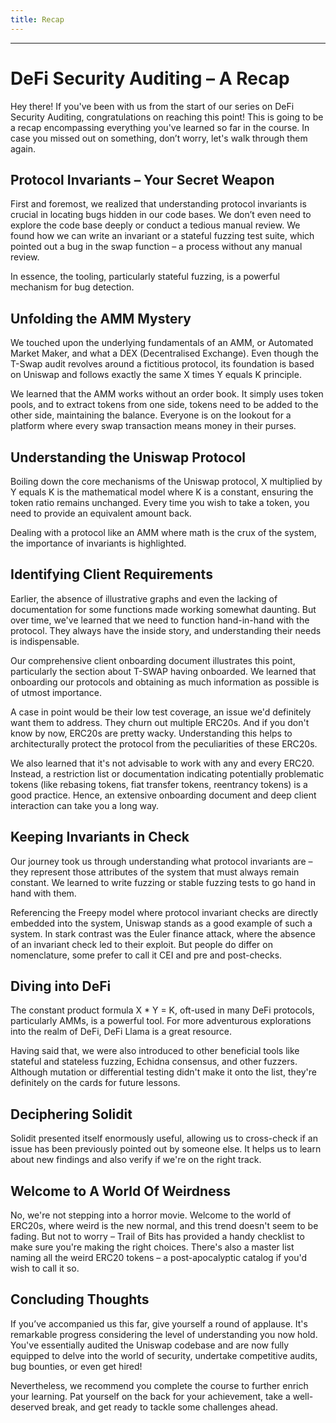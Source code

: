 ```yaml
---
title: Recap
---
```




---

# DeFi Security Auditing – A Recap

Hey there! If you've been with us from the start of our series on DeFi Security Auditing, congratulations on reaching this point! This is going to be a recap encompassing everything you've learned so far in the course. In case you missed out on something, don’t worry, let's walk through them again.

## Protocol Invariants – Your Secret Weapon

First and foremost, we realized that understanding protocol invariants is crucial in locating bugs hidden in our code bases. We don’t even need to explore the code base deeply or conduct a tedious manual review. We found how we can write an invariant or a stateful fuzzing test suite, which pointed out a bug in the swap function – a process without any manual review.

In essence, the tooling, particularly stateful fuzzing, is a powerful mechanism for bug detection.

## Unfolding the AMM Mystery

We touched upon the underlying fundamentals of an AMM, or Automated Market Maker, and what a DEX (Decentralised Exchange). Even though the T-Swap audit revolves around a fictitious protocol, its foundation is based on Uniswap and follows exactly the same X times Y equals K principle.

We learned that the AMM works without an order book. It simply uses token pools, and to extract tokens from one side, tokens need to be added to the other side, maintaining the balance. Everyone is on the lookout for a platform where every swap transaction means money in their purses.

## Understanding the Uniswap Protocol

Boiling down the core mechanisms of the Uniswap protocol, X multiplied by Y equals K is the mathematical model where K is a constant, ensuring the token ratio remains unchanged. Every time you wish to take a token, you need to provide an equivalent amount back.

Dealing with a protocol like an AMM where math is the crux of the system, the importance of invariants is highlighted.

## Identifying Client Requirements

Earlier, the absence of illustrative graphs and even the lacking of documentation for some functions made working somewhat daunting. But over time, we've learned that we need to function hand-in-hand with the protocol. They always have the inside story, and understanding their needs is indispensable.

Our comprehensive client onboarding document illustrates this point, particularly the section about T-SWAP having onboarded. We learned that onboarding our protocols and obtaining as much information as possible is of utmost importance.

A case in point would be their low test coverage, an issue we'd definitely want them to address. They churn out multiple ERC20s. And if you don't know by now, ERC20s are pretty wacky. Understanding this helps to architecturally protect the protocol from the peculiarities of these ERC20s.

We also learned that it's not advisable to work with any and every ERC20. Instead, a restriction list or documentation indicating potentially problematic tokens (like rebasing tokens, fiat transfer tokens, reentrancy tokens) is a good practice. Hence, an extensive onboarding document and deep client interaction can take you a long way.

## Keeping Invariants in Check

Our journey took us through understanding what protocol invariants are – they represent those attributes of the system that must always remain constant. We learned to write fuzzing or stable fuzzing tests to go hand in hand with them.

Referencing the Freepy model where protocol invariant checks are directly embedded into the system, Uniswap stands as a good example of such a system. In stark contrast was the Euler finance attack, where the absence of an invariant check led to their exploit. But people do differ on nomenclature, some prefer to call it CEI and pre and post-checks.

## Diving into DeFi

The constant product formula X \* Y = K, oft-used in many DeFi protocols, particularly AMMs, is a powerful tool. For more adventurous explorations into the realm of DeFi, DeFi Llama is a great resource.

Having said that, we were also introduced to other beneficial tools like stateful and stateless fuzzing, Echidna consensus, and other fuzzers. Although mutation or differential testing didn't make it onto the list, they're definitely on the cards for future lessons.

## Deciphering Solidit

Solidit presented itself enormously useful, allowing us to cross-check if an issue has been previously pointed out by someone else. It helps us to learn about new findings and also verify if we're on the right track.

## Welcome to A World Of Weirdness

No, we're not stepping into a horror movie. Welcome to the world of ERC20s, where weird is the new normal, and this trend doesn't seem to be fading. But not to worry – Trail of Bits has provided a handy checklist to make sure you're making the right choices. There's also a master list naming all the weird ERC20 tokens – a post-apocalyptic catalog if you'd wish to call it so.

## Concluding Thoughts

If you’ve accompanied us this far, give yourself a round of applause. It's remarkable progress considering the level of understanding you now hold. You've essentially audited the Uniswap codebase and are now fully equipped to delve into the world of security, undertake competitive audits, bug bounties, or even get hired!

Nevertheless, we recommend you complete the course to further enrich your learning. Pat yourself on the back for your achievement, take a well-deserved break, and get ready to tackle some challenges ahead.
